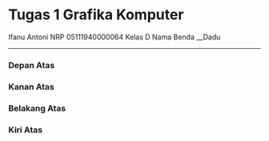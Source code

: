 # Tugas 1 Grafika Komputer

Ifanu Antoni
NRP 05111940000064
Kelas D
Nama Benda __Dadu

<hr>

### Depan Atas

### Kanan Atas

### Belakang Atas

### Kiri Atas